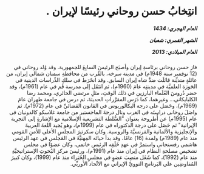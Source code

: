 <h1 dir="rtl">انتِخابُ حسن روحاني رئيسًا لإيران .</h1>

<h5 dir="rtl">العام الهجري:  1434

الشهر القمري: شعبان

العام الميلادي: 2013</h5>

<p dir="rtl">فاز حسن روحاني برئاسةِ إيران وأصبَح الرئيسَ السابِعَ للجمهورية. وقد وُلد روحاني في (12 نوفمبر سنة 1948م) في مدينة سرخه، بالقُرب من محافظةِ سمنان شمالي إيران، من عائلةٍ متديِّنة قاتَلَت ضدَّ شاه إيران السابق. وقد انخَرَط في سلكِ الدِّراسات الدينية في الحَوزة العلميَّة في مدينتِه عامَ (1960م)، ثم انتَقَل إلى مدرسة قُم في عام (1961م)، وقد حضر دُروسَ العُلَماء البارزين في ذلك الوقتِ، مثلِ مرتضى الحائري، ومحمد رضا الكلبايكاني... وغيرِهما، كما دَرَس المقرَّراتِ الحديثةَ، ثم درس في جامعة طهران عامَ (1969م)، وحَصَل على درجة البكالوريوس في القانون القضائيِّ في عام (1972م). ثم واصَلَ روحاني دراستَه في الغرب ونال درجةَ الماجستير من جامعة غلاسكو كالدونيان في عام (1995م) عن أُطروحة بعنوان "السُّلطة التشريعية الإسلامية مع الإشارةِ إلى التجرِبة الإيرانية" ثم حَصَل على درجة الدكتوراه في عام (1999م)، وهو يُجيد اللغةَ العربيةَ والإنجليزية والألمانية والفرنسيَّةَ والروسية. وكان سكرتيرَ المجلسِ الأعلى للأمنِ القومي منذ عام (1989م) ولمدة (16) عامًا، وقد بدأ حياتَه المِهنيَّةَ في المَجلسِ في عهد الرئيس هاشمي رفسنجاني واستمرَّ في عهدِ خَلَفِه الرئيس خاتمي، وكان عضوًا في مجلس تشخيصِ مصلحةِ النظام في إيران منذ عام (1991م)، ورئيسَ مركزِ البُحوثِ الإستراتيجيَّةِ منذ عام (1992)، كما شَغَل منصِبَ عضوٍ في مجلسِ الخُبَراء منذ عام (1999)، وكان كبيرَ المُفاوضِين على البَرنامجِ النوويِّ الإيراني مع الاتِّحاد الأوربِّي.</p></br>
